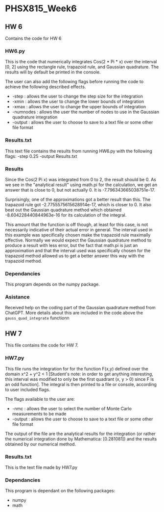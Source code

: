 # PHSX815_Week6

## HW 6
Contains the code for HW 6

### HW6.py
This is the code that numerically integrates Cos(2 * Pi * x) over the interval [0, 2] using the rectangle rule, trapazoid rule, and Gaussian quadrature. The results will by default be printed in the console.

The user can also add the following flags before running the code to achieve the following described effects.
- -step : allows the user to change the step size for the integration
- -xmin : allows the user to change the lower bounds of integration
- -xmax : allows the user to change the upper bounds of integration
- -numnodes : allows the user the number of nodes to use in the Gaussian quadrature integration 
- -output : allows the user to choose to save to a text file or some other file format

### Results.txt
This text file contains the results from running HW6.py with the following flags: -step 0.25 -output Results.txt

### Results
Since the Cos(2 Pi x) was integrated from 0 to 2, the result should be 0. As we see in the "analytical result" using math.pi for the calculation, we get an answer that is close to 0, but not actually 0. It is -7.796343665038751e-17.

Surprisingly, one of the approximations got a better result than this. The trapazoid rule got -2.7755575615628914e-17, which is closer to 0. It also beat out the Gaussian quadrature method which obtained -8.604228440844963e-16 for its calculation of the integral.

This amount that the function is off though, at least for this case, is not necessarily indicative of their actual error in general. The interval used in this example was specifically chosen make the trapazoid rule maximally effective. Normally we would expect the Gaussian quadrature method to produce a result with less error, but the fact that math.pi is just an approximation and that the interval used was specifically chosen for the trapazoid method allowed us to get a better answer this way with the trapazoid method.

### Dependancies
This program depends on the numpy package.

### Asistance
Received help on the coding part of the Gaussian quadrature method from ChatGPT. More details about this are included in the code above the `gauss_quad_integrate` functionn


## HW 7
This file contains the code for HW 7. 

### HW7.py 
This file runs the integration for for the function F(x,y) defined over the domain x^2 + y^2 < 1 [Student's note: in order to get anything interesting, this interval was modified to only be the first quadrant (x, y > 0) since F is an odd function]. The integral is then printed to a file or console, according to user included flags.

The flags available to the user are:
- -nmc : allows the user to select the number of Monte Carlo measurements to be made
- -output : allows the user to choose to save to a text file or some other file format

The output of the file are the analytical results for the integration (or rather the numerical integration done by Mathematica: [0.281081]) and the results obtained by our numerical method.

### Results.txt
This is the text file made by HW7.py

### Dependancies
This program is dependant on the following packages:
- numpy
- math

